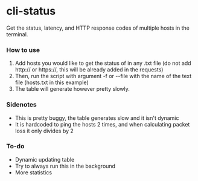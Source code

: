# cli-status
Get the status, latency, and HTTP response codes of multiple hosts in the terminal.

### How to use
1) Add hosts you would like to get the status of in any .txt file (do not add http:// or https://, this will be already added in the requests)
2) Then, run the script with argument -f or --file with the name of the text file (hosts.txt in this example)
3) The table will generate however pretty slowly.

### Sidenotes
- This is pretty buggy, the table generates slow and it isn't dynamic
- It is hardcoded to ping the hosts 2 times, and when calculating packet loss it only divides by 2

### To-do
- Dynamic updating table
- Try to always run this in the background
- More statistics
